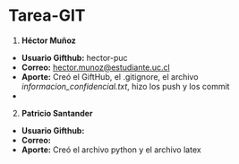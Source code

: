 # Tarea-GIT

1. **Héctor Muñoz**
- **Usuario Gifthub:** hector-puc
- **Correo:** hector.munoz@estudiante.uc.cl
- **Aporte:** Creó el GiftHub, el .gitignore, el archivo *informacion_confidencial.txt*, hizo los push y los commit
- 
2. **Patricio Santander**
- **Usuario Gifthub:**
- **Correo:**
- **Aporte:** Creó el archivo python y el archivo latex